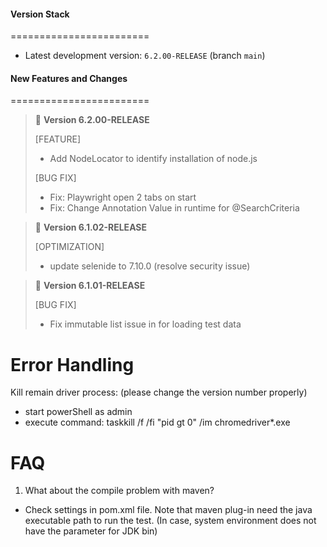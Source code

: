#### Version Stack
========================

* Latest development version: `6.2.00-RELEASE` (branch `main`)

#### New Features and Changes
========================
> :rocket: **Version 6.2.00-RELEASE**
>
> [FEATURE]
> * Add NodeLocator to identify installation of node.js
>
> [BUG FIX]
> * Fix: Playwright open 2 tabs on start
> * Fix: Change Annotation Value in runtime for @SearchCriteria

> :rocket: **Version 6.1.02-RELEASE**
> 
> [OPTIMIZATION]
> * update selenide to 7.10.0 (resolve security issue)


> :rocket: **Version 6.1.01-RELEASE**
> 
> [BUG FIX]
> * Fix immutable list issue in for loading test data

Error Handling
===
Kill remain driver process: (please change the version number properly)

- start powerShell as admin
- execute command: taskkill /f /fi "pid gt 0" /im chromedriver*.exe

FAQ
===

1. What about the compile problem with maven?

- Check settings in pom.xml file. Note that maven plug-in need the java executable path to run the test. (In case,
  system environment does not have the parameter for JDK bin)
